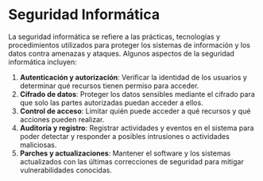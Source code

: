 # Seguridad Informática
La seguridad informática se refiere a las prácticas, tecnologías y procedimientos utilizados para proteger los sistemas de información y los datos contra amenazas y ataques. Algunos aspectos de la seguridad informática incluyen:

1. **Autenticación y autorización**: Verificar la identidad de los usuarios y determinar qué recursos tienen permiso para acceder.
2. **Cifrado de datos**: Proteger los datos sensibles mediante el cifrado para que solo las partes autorizadas puedan acceder a ellos.
3. **Control de acceso**: Limitar quién puede acceder a qué recursos y qué acciones pueden realizar.
4. **Auditoría y registro**: Registrar actividades y eventos en el sistema para poder detectar y responder a posibles intrusiones o actividades maliciosas.
5. **Parches y actualizaciones**: Mantener el software y los sistemas actualizados con las últimas correcciones de seguridad para mitigar vulnerabilidades conocidas.